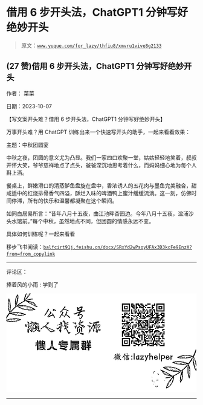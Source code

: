 # 借用 6 步开头法，ChatGPT1 分钟写好绝妙开头

> 原文：[`www.yuque.com/for_lazy/thfiu8/xmvru1vive8g2133`](https://www.yuque.com/for_lazy/thfiu8/xmvru1vive8g2133)

## (27 赞)借用 6 步开头法，ChatGPT1 分钟写好绝妙开头

作者： 菜菜

日期：2023-10-07

【写文案开头难？借用 6 步开头法，ChatGPT1 分钟写好绝妙开头】

万事开头难？用 ChatGPT 训练出来一个快速写开头的助手，一起来看看效果：

主题：中秋团圆宴

中秋之夜，团圆的意义尤为凸显。我们一家四口欢聚一堂，姑姑轻轻地笑着，叔叔开怀大笑，爷爷慈祥地点了点头，爸爸深沉地思考着什么，而妈妈细心地为每个人斟上酒。

餐桌上，鲜嫩滑口的清蒸鲈鱼盘旋在盘中，香浓诱人的五花肉与墨鱼完美融合，甜咸适中的红烧排骨香气四溢，酥烂入味的啤酒鸭上蜜汁缓缓流淌。这一刻，仿佛时间停滞，所有的快乐和温馨都凝聚在这个瞬间。

如同白居易所言：“昔年八月十五夜，曲江池畔杏园边。今年八月十五夜，湓浦沙头水馆前。”每个中秋，虽然地点不同，但团圆的情感永远不变。

具体如何训练呢？一起来看看

移步飞书阅读：[`balfcirt91j.feishu.cn/docx/SRxYd2wPsoyUFAx3D3kcFe9EnzX?from=from_copylink`](https://balfcirt91j.feishu.cn/docx/SRxYd2wPsoyUFAx3D3kcFe9EnzX?from=from_copylink)

* * *

评论区：

捧着风的小雨 : 学到了

![](img/1c37d505930596d12a88ab23e11aa07a.png)

* * *